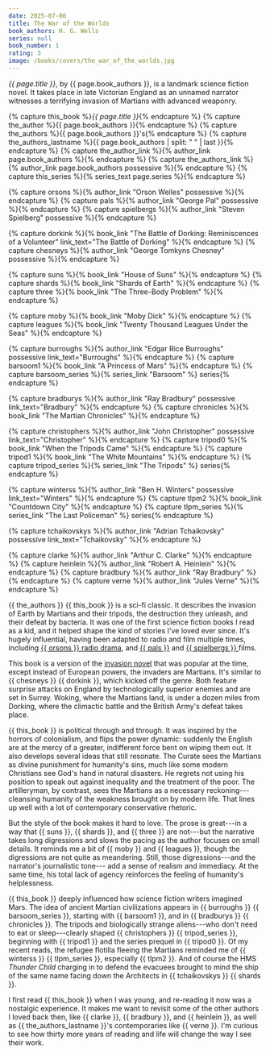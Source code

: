 ```yaml
---
date: 2025-07-06
title: The War of the Worlds
book_authors: H. G. Wells
series: null
book_number: 1
rating: 3
image: /books/covers/the_war_of_the_worlds.jpg
---
```


<cite class="book-title">{{ page.title }}</cite>, by <span
class="author-name">{{ page.book_authors }}</span>, is a landmark science
fiction novel. It takes place in late Victorian England as an unnamed narrator
witnesses a terrifying invasion of Martians with advanced weaponry.

{% capture this_book %}<cite class="book-title">{{ page.title }}</cite>{% endcapture %}
{% capture the_author %}<span class="author-name">{{ page.book_authors }}</span>{% endcapture %}
{% capture the_authors %}<span class="author-name">{{ page.book_authors }}</span>'s{% endcapture %}
{% capture the_authors_lastname %}<span class="author-name">{{ page.book_authors | split: " " | last }}</span>{% endcapture %}
{% capture the_author_link %}{% author_link page.book_authors %}{% endcapture %}
{% capture the_authors_link %}{% author_link page.book_authors possessive %}{% endcapture %}
{% capture this_series %}{% series_text page.series %}{% endcapture %}

{% capture orsons %}{% author_link "Orson Welles" possessive %}{% endcapture %}
{% capture pals %}{% author_link "George Pal" possessive %}{% endcapture %}
{% capture spielbergs %}{% author_link "Steven Spielberg" possessive %}{% endcapture %}

{% capture dorkink %}{% book_link "The Battle of Dorking: Reminiscences of a Volunteer" link_text="The Battle of Dorking" %}{% endcapture %}
{% capture chesneys %}{% author_link "George Tomkyns Chesney" possessive %}{% endcapture %}

{% capture suns %}{% book_link "House of Suns" %}{% endcapture %}
{% capture shards %}{% book_link "Shards of Earth" %}{% endcapture %}
{% capture three %}{% book_link "The Three-Body Problem" %}{% endcapture %}

{% capture moby %}{% book_link "Moby Dick" %}{% endcapture %}
{% capture leagues  %}{% book_link "Twenty Thousand Leagues Under the Seas" %}{% endcapture %}

{% capture burroughs %}{% author_link "Edgar Rice Burroughs" possessive link_text="Burroughs" %}{% endcapture %}
{% capture barsoom1 %}{% book_link "A Princess of Mars" %}{% endcapture %}
{% capture barsoom_series %}{% series_link "Barsoom" %} series{% endcapture %}

{% capture bradburys  %}{% author_link "Ray Bradbury" possessive link_text="Bradbury" %}{% endcapture %}
{% capture chronicles %}{% book_link "The Martian Chronicles" %}{% endcapture %}

{% capture christophers %}{% author_link "John Christopher" possessive link_text="Christopher" %}{% endcapture %}
{% capture tripod0 %}{% book_link "When the Tripods Came" %}{% endcapture %}
{% capture tripod1 %}{% book_link "The White Mountains" %}{% endcapture %}
{% capture tripod_series %}{% series_link "The Tripods" %} series{% endcapture %}

{% capture winterss %}{% author_link "Ben H. Winters" possessive link_text="Winters" %}{% endcapture %}
{% capture tlpm2 %}{% book_link "Countdown City" %}{% endcapture %}
{% capture tlpm_series %}{% series_link "The Last Policeman" %} series{% endcapture %}

{% capture tchaikovskys %}{% author_link "Adrian Tchaikovsky" possessive link_text="Tchaikovsky" %}{% endcapture %}

{% capture clarke %}{% author_link "Arthur C. Clarke" %}{% endcapture %}
{% capture heinlein %}{% author_link "Robert A. Heinlein" %}{% endcapture %}
{% capture bradbury %}{% author_link "Ray Bradbury" %}{% endcapture %}
{% capture verne %}{% author_link "Jules Verne" %}{% endcapture %}

{{ the_authors }} {{ this_book }} is a sci-fi classic. It describes the
invasion of Earth by Martians and their tripods, the destruction they unleash,
and their defeat by bacteria. It was one of the first science fiction books I
read as a kid, and it helped shape the kind of stories I've loved ever since.
It's hugely influential, having been adapted to radio and film multiple times,
including [{{ orsons }} radio drama][radio], and [{{ pals }}][pal] and [{{
spielbergs }} ][spielberg] films.

[radio]: https://en.wikipedia.org/wiki/The_War_of_the_Worlds_(1938_radio_drama)
[pal]: https://en.wikipedia.org/wiki/The_War_of_the_Worlds_(1953_film)
[spielberg]: https://en.wikipedia.org/wiki/War_of_the_Worlds_(2005_film)

This book is a version of the [invasion novel][invasion] that was popular at
the time, except instead of European powers, the invaders are Martians. It's
similar to {{ chesneys }} {{ dorkink }}, which kicked off the genre. Both
feature surprise attacks on England by technologically superior enemies and
are set in Surrey. Woking, where the Martians land, is under a dozen miles
from Dorking, where the climactic battle and the British Army's defeat takes
place.

[invasion]: https://en.wikipedia.org/wiki/Invasion_literature

{{ this_book }} is political through and through. It was inspired by the
horrors of colonialism, and flips the power dynamic: suddenly the English are
at the mercy of a greater, indifferent force bent on wiping them out. It also
develops several ideas that still resonate. The Curate sees the Martians as
divine punishment for humanity's sins, much like some modern Christians see
God's hand in natural disasters. He regrets not using his position to speak
out against inequality and the treatment of the poor. The artilleryman, by
contrast, sees the Martians as a necessary reckoning---cleansing humanity of
the weakness brought on by modern life. That lines up well with a lot of
contemporary conservative rhetoric.
 
But the style of the book makes it hard to love. The prose is great---in a way
that {{ suns }}, {{ shards }}, and {{ three }} are not---but the narrative
takes long digressions and slows the pacing as the author focuses on small
details. It reminds me a bit of {{ moby }} and {{ leagues }}, though the
digressions are not quite as meandering. Still, those digressions---and the
narrator's journalistic tone--- add a sense of realism and immediacy. At the
same time, his total lack of agency reinforces the feeling of humanity's
helplessness.

{{ this_book }} deeply influenced how science fiction writers imagined Mars.
The idea of ancient Martian civilizations appears in {{ burroughs }} {{
barsoom_series }}, starting with {{ barsoom1 }}, and in {{ bradburys }} {{
chronicles }}. The tripods and biologically strange aliens---who don't need to
eat or sleep---clearly shaped {{ christophers }} {{ tripod_series }},
beginning with {{ tripod1 }} and the series prequel in {{ tripod0 }}. Of my
recent reads, the refugee flotilla fleeing the Martians reminded me of {{
winterss }} {{ tlpm_series }}, especially {{ tlpm2 }}. And of course the HMS
_Thunder Child_ charging in to defend the evacuees brought to mind the ship of
the same name facing down the Architects in {{ tchaikovskys }} {{ shards }}.

I first read {{ this_book }} when I was young, and re-reading it now was a
nostalgic experience. It makes me want to revisit some of the other authors I
loved back then, like {{ clarke }}, {{ bradbury }}, and {{ heinlein }}, as
well as {{ the_authors_lastname }}'s contemporaries like {{ verne }}. I'm
curious to see how thirty more years of reading and life will change the way I
see their work.
